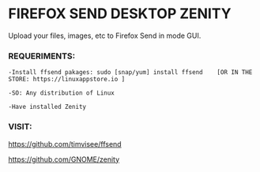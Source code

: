 # FIREFOX SEND DESKTOP ZENITY
Upload your files, images, etc to Firefox Send in mode GUI.

### REQUERIMENTS:
```
-Install ffsend pakages: sudo [snap/yum] install ffsend    [OR IN THE STORE: https://linuxappstore.io ]

-SO: Any distribution of Linux

-Have installed Zenity
```

### VISIT:

https://github.com/timvisee/ffsend

https://github.com/GNOME/zenity
